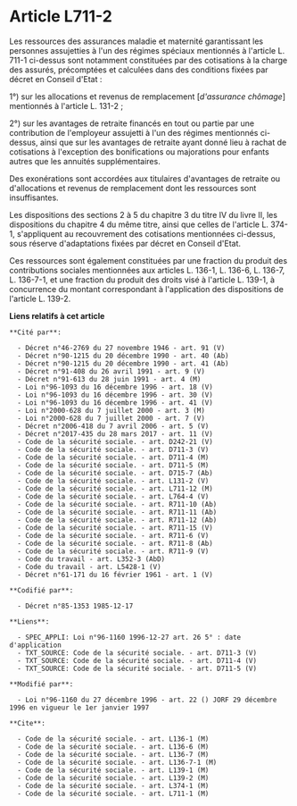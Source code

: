 # Article L711-2

Les ressources des assurances maladie et maternité garantissant les personnes assujetties à l'un des régimes spéciaux
mentionnés à l'article L. 711-1 ci-dessus sont notamment constituées par des cotisations à la charge des assurés, précomptées
et calculées dans des conditions fixées par décret en Conseil d'Etat : 

1°) sur les allocations et revenus de remplacement [*d'assurance chômage*] mentionnés à l'article L. 131-2 ; 

2°) sur les avantages de retraite financés en tout ou partie par une contribution de l'employeur assujetti à l'un des régimes
mentionnés ci-dessus, ainsi que sur les avantages de retraite ayant donné lieu à rachat de cotisations à l'exception des
bonifications ou majorations pour enfants autres que les annuités supplémentaires.

Des exonérations sont accordées aux titulaires d'avantages de retraite ou d'allocations et revenus de remplacement dont les
ressources sont insuffisantes. 

Les dispositions des sections 2 à 5 du chapitre 3 du titre IV du livre II, les dispositions du chapitre 4 du même titre,
ainsi que celles de l'article L. 374-1, s'appliquent au recouvrement des cotisations mentionnées ci-dessus, sous réserve
d'adaptations fixées par décret en Conseil d'Etat. 

Ces ressources sont également constituées par une fraction du produit des contributions sociales mentionnées aux articles L.
136-1, L. 136-6, L. 136-7, L. 136-7-1, et une fraction du produit des droits visé à l'article L. 139-1, à concurrence du
montant correspondant à l'application des dispositions de l'article L. 139-2.

**Liens relatifs à cet article**

	**Cité par**:

	  - Décret n°46-2769 du 27 novembre 1946 - art. 91 (V)
	  - Décret n°90-1215 du 20 décembre 1990 - art. 40 (Ab)
	  - Décret n°90-1215 du 20 décembre 1990 - art. 41 (Ab)
	  - Décret n°91-408 du 26 avril 1991 - art. 9 (V)
	  - Décret n°91-613 du 28 juin 1991 - art. 4 (M)
	  - Loi n°96-1093 du 16 décembre 1996 - art. 18 (V)
	  - Loi n°96-1093 du 16 décembre 1996 - art. 30 (V)
	  - Loi n°96-1093 du 16 décembre 1996 - art. 41 (V)
	  - Loi n°2000-628 du 7 juillet 2000 - art. 3 (M)
	  - Loi n°2000-628 du 7 juillet 2000 - art. 7 (V)
	  - Décret n°2006-418 du 7 avril 2006 - art. 5 (V)
	  - Décret n°2017-435 du 28 mars 2017 - art. 11 (V)
	  - Code de la sécurité sociale. - art. D242-21 (V)
	  - Code de la sécurité sociale. - art. D711-3 (V)
	  - Code de la sécurité sociale. - art. D711-4 (M)
	  - Code de la sécurité sociale. - art. D711-5 (M)
	  - Code de la sécurité sociale. - art. D715-7 (Ab)
	  - Code de la sécurité sociale. - art. L131-2 (V)
	  - Code de la sécurité sociale. - art. L711-12 (M)
	  - Code de la sécurité sociale. - art. L764-4 (V)
	  - Code de la sécurité sociale. - art. R711-10 (Ab)
	  - Code de la sécurité sociale. - art. R711-11 (Ab)
	  - Code de la sécurité sociale. - art. R711-12 (Ab)
	  - Code de la sécurité sociale. - art. R711-15 (V)
	  - Code de la sécurité sociale. - art. R711-6 (V)
	  - Code de la sécurité sociale. - art. R711-8 (Ab)
	  - Code de la sécurité sociale. - art. R711-9 (V)
	  - Code du travail - art. L352-3 (AbD)
	  - Code du travail - art. L5428-1 (V)
	  - Décret n°61-171 du 16 février 1961 - art. 1 (V)

	**Codifié par**:

	  - Décret n°85-1353 1985-12-17

	**Liens**:

	  - SPEC_APPLI: Loi n°96-1160 1996-12-27 art. 26 5° : date d'application
	  - TXT_SOURCE: Code de la sécurité sociale. - art. D711-3 (V)
	  - TXT_SOURCE: Code de la sécurité sociale. - art. D711-4 (V)
	  - TXT_SOURCE: Code de la sécurité sociale. - art. D711-5 (V)

	**Modifié par**:

	  - Loi n°96-1160 du 27 décembre 1996 - art. 22 () JORF 29 décembre 1996 en vigueur le 1er janvier 1997

	**Cite**:

	  - Code de la sécurité sociale. - art. L136-1 (M)
	  - Code de la sécurité sociale. - art. L136-6 (M)
	  - Code de la sécurité sociale. - art. L136-7 (M)
	  - Code de la sécurité sociale. - art. L136-7-1 (M)
	  - Code de la sécurité sociale. - art. L139-1 (M)
	  - Code de la sécurité sociale. - art. L139-2 (M)
	  - Code de la sécurité sociale. - art. L374-1 (M)
	  - Code de la sécurité sociale. - art. L711-1 (M)
